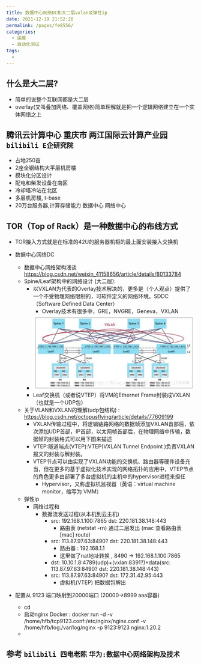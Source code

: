 ```yaml
---
title: 数据中心网络DC和大二层vxlan及弹性ip
date: 2021-12-19 21:52:20
permalink: /pages/fe8556/
categories:
  - 运维
  - 自动化测试
tags:
  - 
---
```



## 什么是大二层?
  * 简单的说整个互联网都是大二层
  * overlay(又叫叠加网络、覆盖网络)简单理解就是把一个逻辑网络建立在一个实体网络之上

## 腾讯云计算中心 重庆市 两江国际云计算产业园  `bilibili E企研究院`
 * 占地250亩
 * 2座全钢结构大平层机房楼
 * 模块化分区设计
 * 配电和柴发设备在南区
 * 冷却塔冷站在北区
 * 多层机房楼, t-base
 * 20万台服务器,计算存储能力  数据中心 网络中心


## TOR（Top of Rack）是一种数据中心的布线方式
  * TOR接入方式就是在标准的42U的服务器机柜的最上面安装接入交换机


* 数据中心网络DC 
  * 数据中心网络架构浅谈 https://blog.csdn.net/weixin_41158656/article/details/80133784
  * Spine/Leaf架构中的网络设计 (大二层): 
    * 以VXLAN为代表的Overlay技术解决的，更多是（个人观点）提供了一个不受物理网络限制的，可软件定义的网络环境。SDDC（Software Defined Data Center）
      * Overlay技术有很多中，GRE，NVGRE，Geneva，VXLAN
    * <img src="minilet/image-20211220145110822.png" alt="image-20211220145110822" style="zoom:50%;" />
    * Leaf交换机（或者说VTEP）将VM的Ethernet Frame封装成VXLAN（也就是一个UDP包）
  * 关于VLAN和VXLAN的理解(udp包结构) : https://blog.csdn.net/octopusflying/article/details/77609199
    * VXLAN传输过程中，将逻辑链路网络的数据帧添加VXLAN首部后，依次添加UDP首部，IP首部，以太网帧首部后，在物理网络中传输，数据帧的封装格式可以用下图来描述
    * VTEP:隧道端点(VTEP):VTEP(VXLAN Tunnel Endpoint )负责VXLAN报文的封装与解封装。
    * VTEP节点可以由实现了VXLAN功能的交换机、路由器等硬件设备充当，但在更多的基于虚拟化技术实现的网络拓扑的应用中，VTEP节点的角色更多由部署了多台虚拟机的主机中的hypervisor进程来担任
      * Hypervisor，又称虚拟机监视器（英语：virtual machine monitor，缩写为 VMM）
  * 弹性ip
    * 网络过程和
      * 数据流发送过程(从本机到云主机)
        * src: 192.168.1.100:7865 dst: 220.181.38.148:443
          * 路由表 (netstat -rn) 通过二层发出 (mac 查看路由表[mac] route)
        * src: 113.87.97.63:8490?  dst: 220.181.38.148:443
          * 路由器 : 192.168.1.1 
          * 这里做了nat地址转换 , 8490 -> 192.168.1.100:7865
        * dst: 10.10.1.8:4789(udp)+(vxlan:8391?)+data(src: 113.87.97.63:8490?  dst: 220.181.38.148:443)
        * src: 113.87.97.63:8490? dst: 172.31.42.95:443
          * 虚拟机(VTEP) 把数据包解出





* 配置从 9123 端口映射到20000端口 (20000->8999 aaa容器)
    * cd 
    * 启动nginx Docker : docker run -d -v /home/hfb/tcp9123.conf:/etc/nginx/nginx.conf -v /home/hfb/log:/var/log/nginx -p 9123:9123 nginx:1.20.2
    * 




## 参考 `bilibili 四电老陈` `华为:数据中心网络架构及技术`

